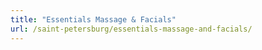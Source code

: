 ```yaml
---
title: "Essentials Massage & Facials"
url: /saint-petersburg/essentials-massage-and-facials/
---
```


